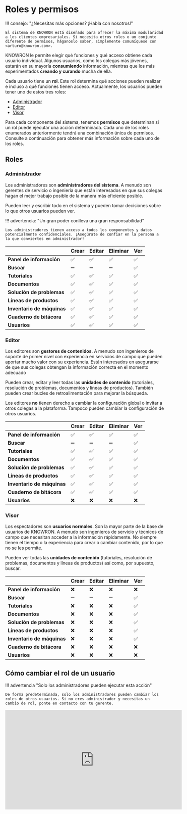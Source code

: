 # Roles y permisos

!!! consejo: "¿Necesitas más opciones? ¡Habla con nosotros!"

    El sistema de KNOWRON está diseñado para ofrecer la máxima modularidad a los clientes empresariales. Si necesita otros roles o un conjunto diferente de permisos, háganoslo saber, simplemente comuníquese con <arturo@knowron.com>.

KNOWRON le permite elegir qué funciones y qué acceso obtiene cada usuario individual. Algunos usuarios, como los colegas más jóvenes, estarán en su mayoría **consumiendo** información, mientras que los más experimentados **creando y curando** mucha de ella.

Cada usuario tiene un **rol**. Este rol determina qué acciones pueden realizar e incluso a qué funciones tienen acceso. Actualmente, los usuarios pueden tener uno de estos tres roles: 

- [Administrador](#admin)
- [Editor](#editor)
- [Visor](#viewer)

Para cada componente del sistema, tenemos **permisos** que determinan si un rol puede ejecutar una acción determinada. Cada uno de los roles enumerados anteriormente tendrá una combinación única de permisos. Consulte a continuación para obtener más información sobre cada uno de los roles.

## Roles

### Administrador

Los administradores son **administradores del sistema**. A menudo son gerentes de servicio o ingeniería que están interesados en que sus colegas hagan el mejor trabajo posible de la manera más eficiente posible. 

Pueden leer y escribir todo en el sistema y pueden tomar decisiones sobre lo que otros usuarios pueden ver.

!!! advertencia: "Un gran poder conlleva una gran responsabilidad"

    Los administradores tienen acceso a todos los componentes y datos potencialmente confidenciales. ¡Asegúrate de confiar en la persona a la que conviertes en administrador!


|                       | Crear | Editar | Eliminar | Ver |
|-----------------------|--------|------|--------|------|
| **Panel de información** |✅|✅|✅|✅|
| **Buscar** |➖|➖|➖|✅|
| **Tutoriales** |✅|✅|✅|✅|
| **Documentos** |✅|✅|✅|✅|
| **Solución de problemas** |✅|✅|✅|✅|
| **Líneas de productos** |✅|✅|✅|✅|
| **Inventario de máquinas** |✅|✅|✅|✅|
| **Cuaderno de bitácora** |✅|✅|✅|✅|
| **Usuarios** |✅|✅|✅|✅|


### Editor

Los editores son **gestores de contenidos**. A menudo son ingenieros de soporte de primer nivel con experiencia en servicios de campo que pueden aportar mucho valor con su experiencia. Están interesados en asegurarse de que sus colegas obtengan la información correcta en el momento adecuado 

Pueden crear, editar y leer todas las **unidades de contenido** (tutoriales, resolución de problemas, documentos y líneas de productos). También pueden crear bucles de retroalimentación para mejorar la búsqueda.

Los editores **no** tienen derecho a cambiar la configuración global o invitar a otros colegas a la plataforma. Tampoco pueden cambiar la configuración de otros usuarios.


|                       | Crear | Editar | Eliminar | Ver |
|-----------------------|--------|------|--------|------|
| **Panel de información** |✅|✅|✅|✅|
| **Buscar** |➖|➖|➖|✅|
| **Tutoriales** |✅|✅|✅|✅|
| **Documentos** |✅|✅|✅|✅|
| **Solución de problemas** |✅|✅|✅|✅|
| **Líneas de productos** |✅|✅|✅|✅|
| **Inventario de máquinas** |✅|✅|✅|✅|
| **Cuaderno de bitácora** |✅|✅|✅|✅|
| **Usuarios** |❌|❌|❌|❌|



### Visor

Los espectadores son **usuarios normales**. Son la mayor parte de la base de usuarios de KNOWRON. A menudo son ingenieros de servicio y técnicos de campo que necesitan acceder a la información rápidamente. No siempre tienen el tiempo o la experiencia para crear o cambiar contenido, por lo que no se les permite.

Pueden ver todas las **unidades de contenido** (tutoriales, resolución de problemas, documentos y líneas de productos) así como, por supuesto, buscar.



|                       | Crear | Editar | Eliminar | Ver |
|-----------------------|--------|------|--------|------|
| **Panel de información** |❌|❌|❌|❌|
| **Buscar** |➖|➖|➖|✅|
| **Tutoriales** |❌|❌|❌|✅|
| **Documentos** |❌|❌|❌|✅|
| **Solución de problemas** |❌|❌|❌|✅|
| **Líneas de productos** |❌|❌|❌|✅|
| **Inventario de máquinas** |❌|❌|❌|✅|
| **Cuaderno de bitácora** |❌|❌|❌|❌|
| **Usuarios** |❌|❌|❌|❌|



## Cómo cambiar el rol de un usuario

!!! advertencia "Solo los administradores pueden ejecutar esta acción"

    De forma predeterminada, solo los administradores pueden cambiar los roles de otros usuarios. Si no eres administrador y necesitas un cambio de rol, ponte en contacto con tu gerente.

<p align="center">
<iframe width="560" height="315" src="https://www.youtube.com/embed/vvCPLvc_bmM" title="Editando los roles de los usuarios" frameborder="0" allow="acelerómetro; reproducción automática; escritura en el portapapeles; medios cifrados; giroscopio; imagen en imagen" allowfullscreen></iframe>
</p>

